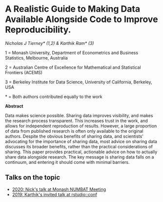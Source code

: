 # A Realistic Guide to Making Data Available Alongside Code to Improve Reproducibility.


_Nicholas J Tierney\* (1,2) & Karthik Ram\* (3)_

1 = Monash University, Department of Econometrics and Business Statistics, Melbourne, Australia

2 = Australian Centre of Excellence for Mathematical and Statistical Frontiers (ACEMS)

3 = Berkeley Institute for Data Science, University of California, Berkeley, USA

\* = Both authors contributed equally to the work

**Abstract**

Data makes science possible. Sharing data improves visibility, and makes the research process transparent. This increases trust in the work, and allows for independent reproduction of results. However, a large proportion of data from published research is often only available to the original authors. Despite the obvious benefits of sharing data, and scientists' advocating for the importance of sharing data, most advice on sharing data discusses its broader benefits, rather than the practical considerations of sharing. This paper provides practical, actionable advice on how to actually share data alongside research. The key message is sharing data falls on a continuum, and entering it should come with minimal barriers.


## Talks on the topic

* [2020: Nick's talk at Monash NUMBAT Meeting](https://github.com/njtierney/numbat-data)
* [2019: Karthik's invited talk at rstudio::conf](https://github.com/karthik/rstudio2019)
